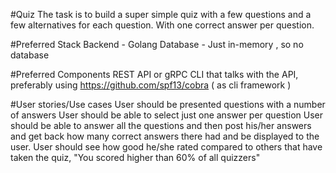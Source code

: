 #Quiz
The task is to build a super simple quiz with a few questions and a few alternatives for each question. With one correct answer per question.

#Preferred Stack
Backend - Golang
Database - Just in-memory , so no database

#Preferred Components
REST API or gRPC
CLI that talks with the API, preferably using https://github.com/spf13/cobra ( as cli framework )

#User stories/Use cases
User should be presented questions with a number of answers
User should be able to select just one answer per question
User should be able to answer all the questions and then post his/her answers and get back how many correct answers there had and be displayed to the user.
User should see how good he/she rated compared to others that have taken the quiz, "You scored higher than 60% of all quizzers" 
